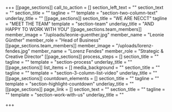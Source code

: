 +++
[[page_sections]]
call_to_action = []
section_left_text = ""
section_text = ""
section_title = ""
tagline = ""
template = "section-two-column-text"
underlay_title = ""
[[page_sections]]
section_title = "WE ARE NECCT"
tagline = "MEET THE TEAM"
template = "section-team"
underlay_title = "AND HAPPY TO WORK WITH YOU"
[[page_sections.team_members]]
member_image = "/uploads/leonie-guenther.jpg"
member_name = "Leonie Günther"
member_role = "Head of Business"
[[page_sections.team_members]]
member_image = "/uploads/lorenz-fendes.jpg"
member_name = "Lorenz Fendes"
member_role = "Strategic & Creative Director"
[[page_sections]]
process_steps = []
section_title = ""
tagline = ""
template = "section-process"
underlay_title = ""
[[page_sections]]
list_items = []
media_background = ""
section_title = ""
tagline = ""
template = "section-3-column-list-video"
underlay_title = ""
[[page_sections]]
countdown_elements = []
section_title = ""
tagline = ""
template = "section-highlight-countdown"
underlay_title = ""
[[page_sections]]
page_link = []
section_text = ""
section_title = ""
tagline = ""
template = "section-work-with-us"
underlay_title = ""

+++
